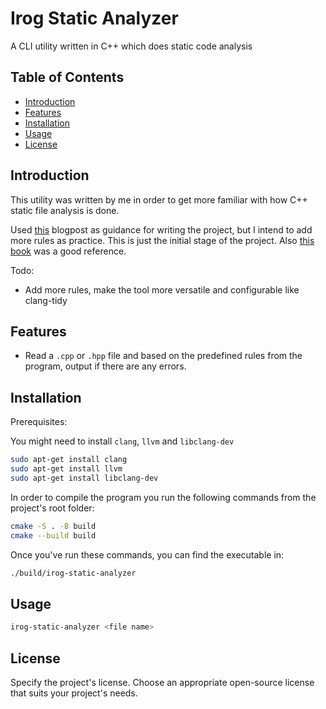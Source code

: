 # Irog Static Analyzer 

A CLI utility written in C++ which does static code analysis 

## Table of Contents

- [Introduction](#introduction)
- [Features](#features)
- [Installation](#installation)
- [Usage](#usage)
- [License](#license)

## Introduction

This utility was written by me in order to get more familiar with how C++ static file analysis is done.

Used [this](https://itnext.io/how-to-create-a-c-c-static-code-analysis-tool-3247f9341a43) blogpost as guidance for writing the project, but I intend to add more rules as practice. This is just the initial stage of the project.
Also [this book](https://www.amazon.com/Getting-Started-LLVM-Core-Libraries/dp/1782166920) was a good reference.

Todo:
 - Add more rules, make the tool more versatile and configurable like clang-tidy

## Features

- Read a `.cpp` or `.hpp` file and based on the predefined rules from the program, output if there are any errors. 

## Installation

Prerequisites:

You might need to install `clang`, `llvm` and `libclang-dev`
```bash
sudo apt-get install clang
sudo apt-get install llvm
sudo apt-get install libclang-dev
```

In order to compile the program you run the following commands from the project's root folder:

```bash
cmake -S . -B build
cmake --build build
```

Once you've run these commands, you can find the executable in:
```bash
./build/irog-static-analyzer
```

## Usage

```bash
irog-static-analyzer <file name>
```

## License

Specify the project's license. Choose an appropriate open-source license that suits your project's needs.

